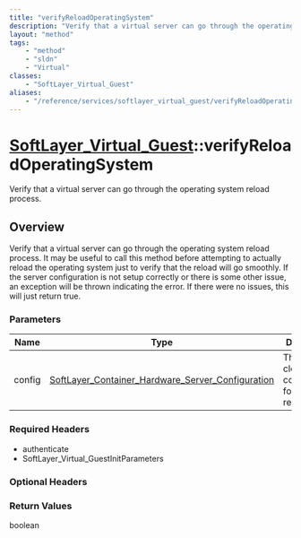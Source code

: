 ```yaml
---
title: "verifyReloadOperatingSystem"
description: "Verify that a virtual server can go through the operating system reload process. It may be useful to call this method be... "
layout: "method"
tags:
    - "method"
    - "sldn"
    - "Virtual"
classes:
    - "SoftLayer_Virtual_Guest"
aliases:
    - "/reference/services/softlayer_virtual_guest/verifyReloadOperatingSystem"
---
```

# [SoftLayer_Virtual_Guest](/reference/services/SoftLayer_Virtual_Guest)::verifyReloadOperatingSystem

Verify that a virtual server can go through the operating system reload process.


## Overview 
Verify that a virtual server can go through the operating system reload process. It may be useful to call this method before attempting to actually reload the operating system just to verify that the reload will go smoothly. If the server configuration is not setup correctly or there is some other issue, an exception will be thrown indicating the error. If there were no issues, this will just return true. 

### Parameters 
|Name | Type | Description |
| --- | --- | --- |
|config| <a href='/reference/datatypes/SoftLayer_Container_Hardware_Server_Configuration'>SoftLayer_Container_Hardware_Server_Configuration </a>| The new cloud configuration for the reload.|


### Required Headers
* authenticate
* SoftLayer_Virtual_GuestInitParameters

### Optional Headers

### Return Values
boolean

